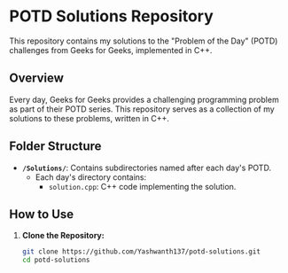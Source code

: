 # POTD Solutions Repository

This repository contains my solutions to the "Problem of the Day" (POTD) challenges from Geeks for Geeks, implemented in C++.

## Overview

Every day, Geeks for Geeks provides a challenging programming problem as part of their POTD series. This repository serves as a collection of my solutions to these problems, written in C++.

## Folder Structure

- **`/Solutions/`**: Contains subdirectories named after each day's POTD.
  - Each day's directory contains:
    - `solution.cpp`: C++ code implementing the solution.

## How to Use

1. **Clone the Repository:**
   ```bash
   git clone https://github.com/Yashwanth137/potd-solutions.git
   cd potd-solutions
